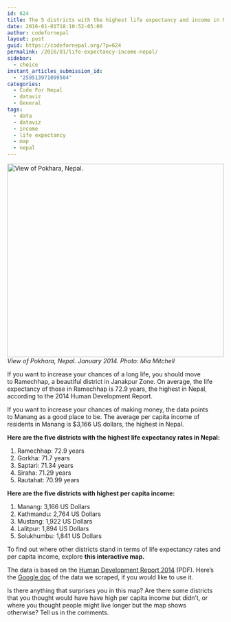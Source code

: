 ```yaml
---
id: 624
title: The 5 districts with the highest life expectancy and income in Nepal
date: 2016-01-01T18:10:52-05:00
author: codefornepal
layout: post
guid: https://codefornepal.org/?p=624
permalink: /2016/01/life-expectancy-income-nepal/
sidebar:
  - choice
instant_articles_submission_id:
  - "259513971099504"
categories:
  - Code For Nepal
  - dataviz
  - General
tags:
  - data
  - dataviz
  - income
  - life expectancy
  - map
  - nepal
---
```

<a href="https://codefornepal.org/wp-content/uploads/2016/01/DSC_0768-e1451685885167.jpg" rel="attachment wp-att-630"><img class="wp-image-550 size-large" src="https://codefornepal.org/wp-content/uploads/2016/01/DSC_0768-1024x681.jpg" alt="View of Pokhara, Nepal. " width="100%" height="450" /></a> _View of Pokhara, Nepal. January 2014. Photo: Mia Mitchell_

If you want to increase your chances of a long life, you should move to Ramechhap, a beautiful district in Janakpur Zone. On average, the life expectancy of those in Ramechhap is 72.9 years, the highest in Nepal, according to the 2014 Human Development Report.

If you want to increase your chances of making money, the data points to Manang as a good place to be. The average per capita income of residents in Manang is $3,166 US dollars, the highest in Nepal.

**Here are the five districts with the highest life expectancy rates in Nepal:**

  1. Ramechhap: 72.9 years
  2. Gorkha: 71.7 years
  3. Saptari: 71.34 years
  4. Siraha: 71.29 years
  5. Rautahat: 70.99 years

**Here are the five districts with highest per capita income:**

  1. Manang: 3,166 US Dollars
  2. Kathmandu: 2,764 US Dollars
  3. Mustang: 1,922 US Dollars
  4. Lalitpur: 1,894 US Dollars
  5. Solukhumbu: 1,841 US Dollars

To find out where other districts stand in terms of life expectancy rates and per capita income, explore **this interactive map.**



The data is based on the [Human Development Report 2014](http://hdr.undp.org/sites/default/files/nepal_nhdr_2014-final.pdf) (PDF). Here&#8217;s the [Google doc](https://docs.google.com/spreadsheets/d/1uEaLKC_YEd5q3Wvr32ItLghSnhZk8lJfsMqxFK-L4DA/edit#gid=717418768) of the data we scraped, if you would like to use it.

Is there anything that surprises you in this map? Are there some districts that you thought would have have high per capita income but didn&#8217;t, or where you thought people might live longer but the map shows otherwise? Tell us in the comments.